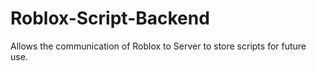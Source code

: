 # Roblox-Script-Backend
 Allows the communication of Roblox to Server to store scripts for future use.
